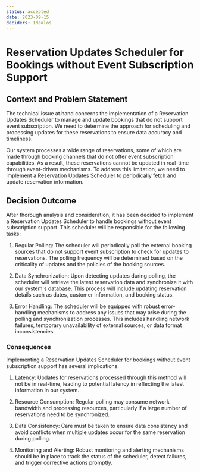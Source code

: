 ```yaml
---
status: accepted
date: 2023-09-15
deciders: Idealos
---
```

# Reservation Updates Scheduler for Bookings without Event Subscription Support

## Context and Problem Statement

The technical issue at hand concerns the implementation of a Reservation
Updates Scheduler to manage and update bookings that do not support event
subscription. We need to determine the approach for scheduling and processing
updates for these reservations to ensure data accuracy and timeliness.

Our system processes a wide range of reservations, some of which are made
through booking channels that do not offer event subscription capabilities. As
a result, these reservations cannot be updated in real-time through
event-driven mechanisms. To address this limitation, we need to implement a
Reservation Updates Scheduler to periodically fetch and update reservation
information.

## Decision Outcome

After thorough analysis and consideration, it has been decided to implement a
Reservation Updates Scheduler to handle bookings without event subscription
support. This scheduler will be responsible for the following tasks:

1. Regular Polling: The scheduler will periodically poll the external booking
   sources that do not support event subscription to check for updates to
reservations. The polling frequency will be determined based on the criticality
of updates and the policies of the booking sources.

1. Data Synchronization: Upon detecting updates during polling, the scheduler
   will retrieve the latest reservation data and synchronize it with our
system's database. This process will include updating reservation details such
as dates, customer information, and booking status.

1. Error Handling: The scheduler will be equipped with robust error-handling
   mechanisms to address any issues that may arise during the polling and
synchronization processes. This includes handling network failures, temporary
unavailability of external sources, or data format inconsistencies.

### Consequences

Implementing a Reservation Updates Scheduler for bookings without event
subscription support has several implications:

1. Latency: Updates for reservations processed through this method will not be
   in real-time, leading to potential latency in reflecting the latest
information in our system.

1. Resource Consumption: Regular polling may consume network bandwidth and
   processing resources, particularly if a large number of reservations need to
be synchronized.

1. Data Consistency: Care must be taken to ensure data consistency and avoid
   conflicts when multiple updates occur for the same reservation during
polling.

1. Monitoring and Alerting: Robust monitoring and alerting mechanisms should be
   in place to track the status of the scheduler, detect failures, and trigger
corrective actions promptly.

